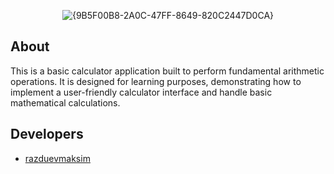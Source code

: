 <p align="center">
      <img src="<img width="240" alt="{9B5F00B8-2A0C-47FF-8649-820C2447D0CA}" src="https://github.com/user-attachments/assets/fb292b7a-f93a-4010-b46b-aea2c505960c">
</p>

## About

This is a basic calculator application built to perform fundamental arithmetic operations. It is designed for learning purposes, demonstrating how to implement a user-friendly calculator interface and handle basic mathematical calculations.

## Developers

- [razduevmaksim](https://github.com/razduevmaksim)
